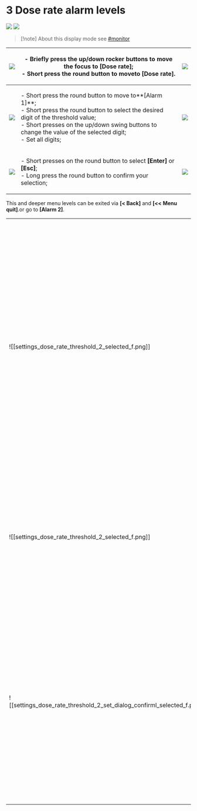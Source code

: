 # 3 Dose rate   alarm levels

![](<../../.gitbook/assets/dose\_rate\_sym (1).png>) ![](<../../.gitbook/assets/md\_alarm\_1 (1).png>)&#x20;

> \[!note] About this display mode see [#monitor](../display-modes.md#monitor "mention")

| ![](<../../.gitbook/assets/settings\_modality\_Zv\_per\_h\_f (3).png>)                               | <p>- Briefly press the up/down rocker buttons to move the focus to <strong>[Dose rate]</strong>;<br>- Short press the round button to moveto <strong>[Dose rate]</strong>.</p>                                                                                       | ![](../../.gitbook/assets/settings\_dose\_rate\_selected\_f.png)                                    |
| ---------------------------------------------------------------------------------------------------- | -------------------------------------------------------------------------------------------------------------------------------------------------------------------------------------------------------------------------------------------------------------------- | --------------------------------------------------------------------------------------------------- |
| ![](../../.gitbook/assets/settings\_dose\_rate\_threshold\_1\_selected\_f.png)                       | <p>- Short press the round button to move to**[Alarm 1]**;<br>- Short press the round button to select the desired digit of the threshold value;<br>- Short presses on the up/down swing buttons to change the value of the selected digit;<br>- Set all digits;</p> | ![](../../.gitbook/assets/settings\_dose\_rate\_threshold\_1\_set\_dialog\_f.png)                   |
| ![](../../.gitbook/assets/settings\_dose\_rate\_threshold\_1\_set\_dialog\_confirm\_selected\_f.png) | <p>- Short presses on the round button to select <strong>[Enter]</strong> or <strong>[Esc]</strong>;<br>- Long press the round button to confirm your selection;</p>                                                                                                 | ![](../../.gitbook/assets/settings\_dose\_rate\_threshold\_1\_set\_dialog\_cancel\_selected\_f.png) |

This and deeper menu levels can be exited via **\[< Back]** and **\[<< Menu quit]**.or go to **\[Alarm 2]**.

|                                                                                   |                                                                                                                                                                                                                                                                      |                                                                                 |
| --------------------------------------------------------------------------------- | -------------------------------------------------------------------------------------------------------------------------------------------------------------------------------------------------------------------------------------------------------------------- | ------------------------------------------------------------------------------- |
| !\[\[settings\_dose\_rate\_threshold\_2\_selected\_f.png]]                        | <p>- Short press the round button to move to**[Alarm 2]**;<br>- Short press the round button to select the desired digit of the threshold value;<br>- Short presses on the up/down swing buttons to change the value of the selected digit;<br>- Set all digits;</p> | !\[\[settings\_dose\_rate\_threshold\_2\_set\_dialog\_f.png]]                   |
| !\[\[settings\_dose\_rate\_threshold\_2\_selected\_f.png]]                        | <p>- Short presses on the round button to select <strong>[Enter]</strong> or <strong>[Esc]</strong>;<br>- Long press the round button to confirm your selection;</p>                                                                                                 | !\[\[settings\_dose\_rate\_threshold\_2\_set\_dialog\_f.png]]                   |
| !\[\[settings\_dose\_rate\_threshold\_2\_set\_dialog\_confirml\_selected\_f.png]] | <p>- To return to the previous level or exit the menu, briefly press the up/down swing buttons to move the focus to <strong>[&#x3C; Back]</strong> or <strong>[&#x3C;&#x3C; Menu quit]</strong>;<br>- Briefly press the round button to confirm your selection;</p>  | !\[\[settings\_dose\_rate\_threshold\_2\_set\_dialog\_cancel\_selected\_f.png]] |
